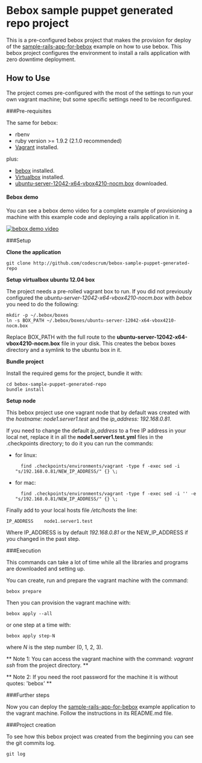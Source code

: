 
Bebox sample puppet generated repo project
==========================================

This is a pre-configured bebox project that makes the provision for deploy of the [sample-rails-app-for-bebox](http://github.com/codescrum/sample-rails-app-for-bebox) example on how to use bebox.
This bebox project configures the environment to install a rails application with zero downtime deployment.

How to Use
----------

The project comes pre-configured with the most of the settings to run your own vagrant machine; but some specific settings need to be reconfigured.

###Pre-requisites

The same for bebox:
* rbenv
* ruby version >= 1.9.2 (2.1.0 recommended)
* [Vagrant](http://www.vagrantup.com/downloads.html) installed.

plus:
* [bebox](http://github.com/codescrum/bebox) installed.
* [Virtualbox](https://www.virtualbox.org/wiki/Downloads) installed.
* [ubuntu-server-12042-x64-vbox4210-nocm.box](http://puppet-vagrant-boxes.puppetlabs.com/ubuntu-server-12042-x64-vbox4210-nocm.box) downloaded.

#### Bebox demo

You can see a bebox demo video for a complete example of provisioning a machine with this example code and deploying a rails application in it.

[![bebox demo video](http://img.youtube.com/vi/mioeMsuKJr4/0.jpg)](http://www.youtube.com/watch?v=mioeMsuKJr4)

###Setup

**Clone the application**

    git clone http://github.com/codescrum/bebox-sample-puppet-generated-repo

**Setup virtualbox ubuntu 12.04 box**

The project needs a pre-rolled vagrant box to run. If you did not previously configured the *ubuntu-server-12042-x64-vbox4210-nocm.box* with *bebox* you need to do the following:

    mkdir -p ~/.bebox/boxes
    ln -s BOX_PATH ~/.bebox/boxes/ubuntu-server-12042-x64-vbox4210-nocm.box

Replace BOX_PATH with the full route to the **ubuntu-server-12042-x64-vbox4210-nocm.box** file in your disk.
This creates the bebox boxes directory and a symlink to the ubuntu box in it.

**Bundle project**

Install the required gems for the project, bundle it with:

    cd bebox-sample-puppet-generated-repo
    bundle install

**Setup node**

This bebox project use one vagrant node that by default was created with the *hostname: node1.server1.test* and the *ip_address: 192.168.0.81*.

If you need to change the default *ip_address* to a free IP address in your local net, replace it in all the **node1.server1.test.yml** files in the .checkpoints directory; to do it you can run the commands:
* for linux:

        find .checkpoints/environments/vagrant -type f -exec sed -i "s/192.168.0.81/NEW_IP_ADDRESS/" {} \;

* for mac:

        find .checkpoints/environments/vagrant -type f -exec sed -i '' -e "s/192.168.0.81/NEW_IP_ADDRESS/" {} \;


Finally add to your local hosts file */etc/hosts* the line:

    IP_ADDRESS    node1.server1.test

Where IP_ADDRESS is by default *192.168.0.81* or the NEW_IP_ADDRESS if you changed in the past step.


###Execution

This commands can take a lot of time while all the libraries and programs are downloaded and setting up.

You can create, run and prepare the vagrant machine with the command:

    bebox prepare

Then you can provision the vagrant machine with:

    bebox apply --all

or one step at a time with:

    bebox apply step-N

where *N* is the step number (0, 1, 2, 3).

**
Note 1: You can access the vagrant machine with the command: *vagrant ssh* from the project directory.
**

**
Note 2: If you need the root password for the machine it is without quotes: 'bebox'
**

###Further steps

Now you can deploy the [sample-rails-app-for-bebox](http://github.com/codescrum/sample-rails-app-for-bebox) example application to the vagrant machine. Follow the instructions in its README.md file.

###Project creation

To see how this bebox project was created from the beginning you can see the git commits log.

    git log
